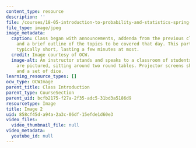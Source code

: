```yaml
---
content_type: resource
description: ''
file: /courses/18-05-introduction-to-probability-and-statistics-spring-2014/858cf45da94a2a3c06df15efde1d60e3_gallery1-2.jpg
file_type: image/jpeg
image_metadata:
  caption: Class began with announcements, addenda from the previous class meeting,
    and a brief outline of the topics to be covered that day. This part of class was
    typically short, lasting a few minutes at most.
  credit: Image courtesy of OCW.
  image-alt: An instructor stands and speaks to a classroom of students. A dozen students
    are pictured, sitting around two round tables. Projector screens show a comic
    and a set of dice.
learning_resource_types: []
ocw_type: OCWImage
parent_title: Class Introduction
parent_type: CourseSection
parent_uid: bcfb2175-f27a-2f35-adc5-31bd3a5186d9
resourcetype: Image
title: Image 2
uid: 858cf45d-a94a-2a3c-06df-15efde1d60e3
video_files:
  video_thumbnail_file: null
video_metadata:
  youtube_id: null
---
```

